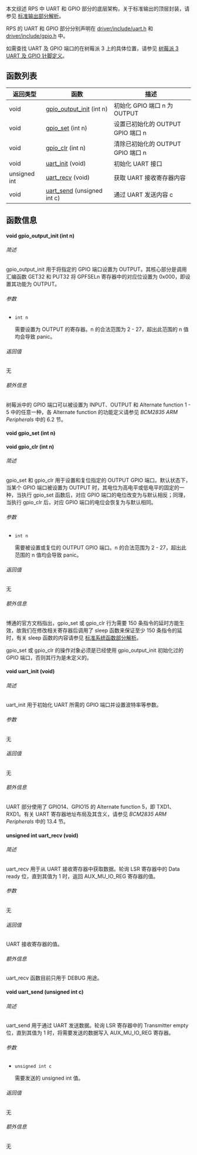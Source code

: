 本文综述 RPS 中 UART 和 GPIO 部分的底层架构，关于标准输出的顶层封装，请参见 [标准输出部分解析](https://github.com/Yradex/RaspberryPi3_OS/wiki/%E6%A0%87%E5%87%86%E8%BE%93%E5%87%BA%E9%83%A8%E5%88%86%E8%A7%A3%E6%9E%90)。

RPS 的 UART 和 GPIO 部分分别声明在 [driver/include/uart.h](https://github.com/Yradex/RaspberryPi3_OS/blob/master/os/driver/include/uart.h) 和 [driver/include/gpio.h](https://github.com/Yradex/RaspberryPi3_OS/blob/master/os/driver/include/gpio.h) 中。

如需查找 UART 及 GPIO 端口的在树莓派 3 上的具体位置，请参见 [树莓派 3 UART 及 GPIO 针脚定义](https://github.com/Yradex/RaspberryPi3_OS/wiki/%E6%A0%91%E8%8E%93%E6%B4%BE-3-UART-%E5%8F%8A-GPIO-%E9%92%88%E8%84%9A%E5%AE%9A%E4%B9%89)。

## 函数列表
| 返回类型 | 函数 | 描述 |
|---|---|---|
| void | [gpio_output_init](UART-及-GPIO-底层部分解析#void-gpio_output_init-int-n) (int n) | 初始化 GPIO 端口 n 为 OUTPUT |
| void | [gpio_set](UART-及-GPIO-底层部分解析#void-gpio_set-int-n) (int n) | 设置已初始化的 OUTPUT GPIO 端口 n |
| void | [gpio_clr](UART-及-GPIO-底层部分解析#void-gpio_clr-int-n) (int n) | 清除已初始化的 OUTPUT GPIO 端口 n |
| void | [uart_init](UART-及-GPIO-底层部分解析#void-uart_init-void) (void) | 初始化 UART 接口 |
| unsigned int | [uart_recv](UART-及-GPIO-底层部分解析#unsigned-int-uart_recv-void) (void) | 获取 UART 接收寄存器内容 |
| void | [uart_send](UART-及-GPIO-底层部分解析#void-uart_send-unsigned-int-c) (unsigned int c) | 通过 UART 发送内容 c |

## 函数信息
#### void gpio_output_init (int n)
###### 简述
gpio_output_init 用于将指定的 GPIO 端口设置为 OUTPUT。其核心部分是调用汇编函数 GET32 和 PUT32 将 GPFSELn 寄存器中的对应位设置为 0x000，即设置其功能为 OUTPUT。

###### 参数
* `int n`

  需要设置为 OUTPUT 的寄存器。n 的合法范围为 2 - 27，超出此范围的 n 值均会导致 panic。

###### 返回值
无

###### 额外信息
树莓派中的 GPIO 端口可以被设置为 INPUT、OUTPUT 和 Alternate function 1 - 5 中的任意一种，各 Alternate function 的功能定义请参见 *BCM2835 ARM Peripherals* 中的 6.2 节。

#### void gpio_set (int n)
#### void gpio_clr (int n)
###### 简述
gpio_set 和 gpio_clr 用于设置和复位指定的 OUTPUT GPIO 端口。默认状态下，当某个 GPIO 端口被设置为 OUTPUT 时，其电位为高电平或低电平的固定的一种，当执行 gpio_set 函数后，对应 GPIO 端口的电位改变为与默认相反；同理，当执行 gpio_clr 后，对应 GPIO 端口的电位会恢复为与默认相同。

###### 参数
* `int n`

  需要被设置或复位的 OUTPUT GPIO 端口。n 的合法范围为 2 - 27，超出此范围的 n 值均会导致 panic。

###### 返回值
无

###### 额外信息
博通的官方文档指出，gpio_set 或 gpio_clr 行为需要 150 条指令的延时方能生效，故我们在修改相关寄存器后调用了 sleep 函数来保证至少 150 条指令的延时，有关 sleep 函数的内容请参见 [标准系统函数部分解析](https://github.com/Yradex/RaspberryPi3_OS/wiki/%E6%A0%87%E5%87%86%E7%B3%BB%E7%BB%9F%E5%87%BD%E6%95%B0%E9%83%A8%E5%88%86%E8%A7%A3%E6%9E%90)。

gpio_set 或 gpio_clr 的操作对象必须是已经使用 gpio_output_init 初始化过的 GPIO 端口，否则其行为是未定义的。

#### void uart_init (void)
###### 简述
uart_init 用于初始化 UART 所需的 GPIO 端口并设置波特率等参数。

###### 参数
无

###### 返回值
无

###### 额外信息
UART 部分使用了 GPIO14、GPIO15 的 Alternate function 5，即 TXD1、RXD1。有关 UART 寄存器地址布局及其含义，请参见 *BCM2835 ARM Peripherals* 中的 13.4 节。

#### unsigned int uart_recv (void)
###### 简述
uart_recv 用于从 UART 接收寄存器中获取数据。轮询 LSR 寄存器中的 Data ready 位，直到其值为 1 时，返回 AUX_MU_IO_REG 寄存器的值。

###### 参数
无

###### 返回值
UART 接收寄存器的值。

###### 额外信息
uart_recv 函数目前只用于 DEBUG 用途。

#### void uart_send (unsigned int c)
###### 简述
uart_send 用于通过 UART 发送数据。轮询 LSR 寄存器中的 Transmitter empty 位，直到其值为 1 时，将需要发送的数据写入 AUX_MU_IO_REG 寄存器。

###### 参数
* `unsigned int c`

  需要发送的 unsigned int 值。

###### 返回值
无

###### 额外信息
无